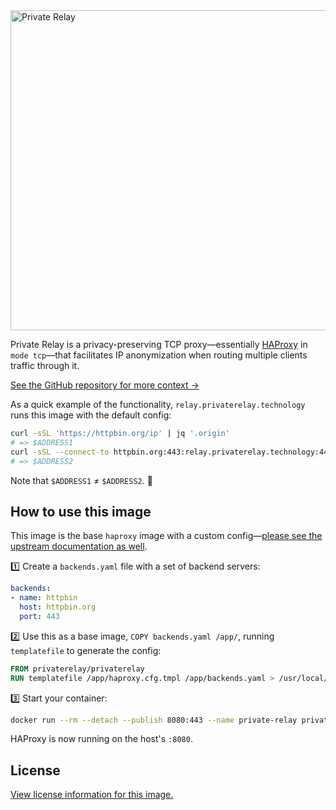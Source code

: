 <a href="https://privaterelay.technology">
<img alt="Private Relay" src="https://privaterelay.technology/images/logo/512x256/light@2x.png" width="512px">
</a>

Private Relay is a privacy-preserving TCP proxy—essentially [HAProxy][haproxy] in `mode tcp`—that facilitates IP anonymization when routing multiple clients traffic through it.

[See the GitHub repository for more context →](https://git.privaterelay.technology)

As a quick example of the functionality, `relay.privaterelay.technology` runs this image with the default config:

```bash
curl -sSL 'https://httpbin.org/ip' | jq '.origin'
# => $ADDRESS1
curl -sSL --connect-to httpbin.org:443:relay.privaterelay.technology:443 'https://httpbin.org/ip' | jq '.origin'
# => $ADDRESS2
```

Note that `$ADDRESS1` ≠ `$ADDRESS2`. 🥳

## How to use this image

This image is the base `haproxy` image with a custom config—[please see the upstream documentation as well](https://hub.docker.com/_/haproxy).

1️⃣ Create a `backends.yaml` file with a set of backend servers:

```yml
backends:
- name: httpbin
  host: httpbin.org
  port: 443
```

2️⃣ Use this as a base image, `COPY backends.yaml /app/`, running `templatefile` to generate the config:

```Dockerfile
FROM privaterelay/privaterelay
RUN templatefile /app/haproxy.cfg.tmpl /app/backends.yaml > /usr/local/etc/haproxy/haproxy.cfg
```

3️⃣ Start your container:

```bash
docker run --rm --detach --publish 8080:443 --name private-relay private-relay
```

HAProxy is now running on the host's `:8080`.

## License

[View license information for this image.](https://git.privaterelay.technology/blob/master/LICENSE.md)

  [1]:https://www.terraform.io/docs/configuration/variables.html#variable-definitions-tfvars-files
  [haproxy]:https://www.haproxy.org
